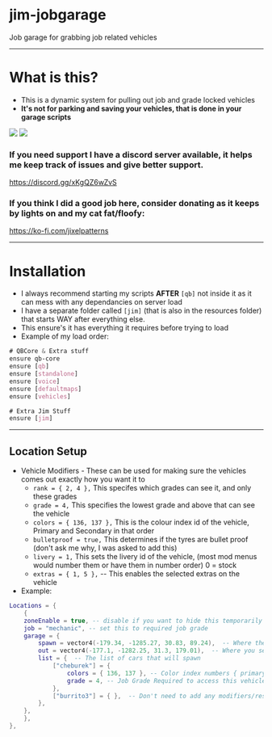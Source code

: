 # jim-jobgarage
Job garage for grabbing job related vehicles

---
# What is this?
- This is a dynamic system for pulling out job and grade locked vehicles
- **It's not for parking and saving your vehicles, that is done in your garage scripts**

![](https://i.imgur.com/JhGaGMS.jpeg)
![](https://i.imgur.com/ycXPTj1.jpeg)

### If you need support I have a discord server available, it helps me keep track of issues and give better support.
https://discord.gg/xKgQZ6wZvS

### If you think I did a good job here, consider donating as it keeps by lights on and my cat fat/floofy:
https://ko-fi.com/jixelpatterns

---
# Installation

- I always recommend starting my scripts **AFTER** `[qb]` not inside it as it can mess with any dependancies on server load
- I have a separate folder called `[jim]` (that is also in the resources folder) that starts WAY after everything else.
- This ensure's it has everything it requires before trying to load
- Example of my load order:
```CSS
# QBCore & Extra stuff
ensure qb-core
ensure [qb]
ensure [standalone]
ensure [voice]
ensure [defaultmaps]
ensure [vehicles]

# Extra Jim Stuff
ensure [jim]
```

---
## Location Setup

- Vehicle Modifiers - These can be used for making sure the vehicles comes out exactly how you want it to
	- `rank = { 2, 4 },` This specifes which grades can see it, and only these grades
	- `grade = 4,` This specifies the lowest grade and above that can see the vehicle
	- `colors = { 136, 137 },` This is the colour index id of the vehicle, Primary and Secondary in that order
	- `bulletproof = true,` This determines if the tyres are bullet proof (don't ask me why, I was asked to add this)
	- `livery = 1,` This sets the livery id of the vehicle, (most mod menus would number them or have them in number order) 0 = stock
	- `extras = { 1, 5 },` -- This enables the selected extras on the vehicle
- Example:
```lua
Locations = {
	{
	zoneEnable = true, -- disable if you want to hide this temporarily
	job = "mechanic", -- set this to required job grade
	garage = {
		spawn = vector4(-179.34, -1285.27, 30.83, 89.24),  -- Where the vehicle will spawn
		out = vector4(-177.1, -1282.25, 31.3, 179.01),  -- Where you select the vehicles from
		list = {  -- The list of cars that will spawn
			["cheburek"] = {
				colors = { 136, 137 }, -- Color index numbers { primary, secondary },
				grade = 4, -- Job Grade Required to access this vehicle
			},
			["burrito3"] = { },  -- Don't need to add any modifiers/restrictions
		},
	},
	},
},
```
